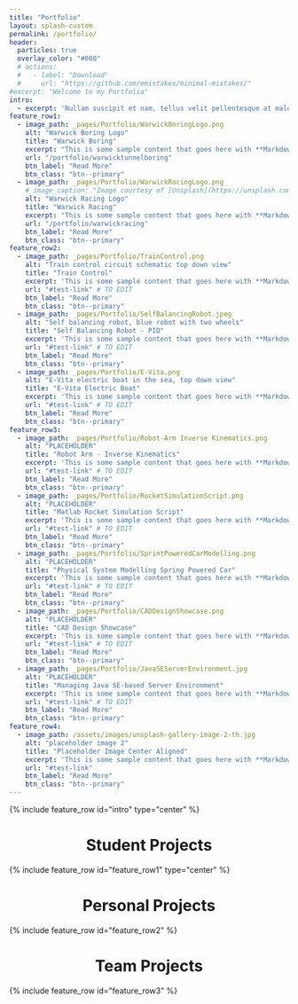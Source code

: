 ```yaml
---
title: "Portfolio"
layout: splash-custom
permalink: /portfolio/
header:
  particles: true
  overlay_color: "#000"
  # actions:
  #   - label: "Download"
  #     url: "https://github.com/mmistakes/minimal-mistakes/"
#excerpt: "Welcome to my Portfolio"
intro: 
  - excerpt: 'Nullam suscipit et nam, tellus velit pellentesque at malesuada, enim eaque. Quis nulla, netus tempor in diam gravida tincidunt, *proin faucibus* voluptate felis id sollicitudin. Centered with `type="center"`'
feature_row1:
  - image_path: _pages/Portfolio/WarwickBoringLogo.png
    alt: "Warwick Boring Logo"
    title: "Warwick Boring"
    excerpt: "This is some sample content that goes here with **Markdown** formatting."
    url: "/portfolio/warwicktunnelboring"
    btn_label: "Read More"
    btn_class: "btn--primary"
  - image_path: _pages/Portfolio/WarwickRacingLogo.png
    # image_caption: "Image courtesy of [Unsplash](https://unsplash.com/)"
    alt: "Warwick Racing Logo"
    title: "Warwick Racing"
    excerpt: "This is some sample content that goes here with **Markdown** formatting."
    url: "/portfolio/warwickracing"
    btn_label: "Read More"
    btn_class: "btn--primary"
feature_row2:
  - image_path: _pages/Portfolio/TrainControl.png
    alt: "Train control circuit schematic top down view"
    title: "Train Control"
    excerpt: 'This is some sample content that goes here with **Markdown** formatting. Left aligned with `type="left"`'
    url: "#test-link" # TO EDIT
    btn_label: "Read More"
    btn_class: "btn--primary"
  - image_path: _pages/Portfolio/SelfBalancingRobot.jpeg
    alt: "Self balancing robot, blue robot with two wheels"
    title: "Self Balancing Robot - PID"
    excerpt: 'This is some sample content that goes here with **Markdown** formatting. Left aligned with `type="left"`'
    url: "#test-link" # TO EDIT
    btn_label: "Read More"
    btn_class: "btn--primary"
  - image_path: _pages/Portfolio/E-Vita.png
    alt: "E-Vita electric boat in the sea, top down view"
    title: "E-Vita Electric Boat"
    excerpt: 'This is some sample content that goes here with **Markdown** formatting. Left aligned with `type="left"`'
    url: "#test-link" # TO EDIT
    btn_label: "Read More"
    btn_class: "btn--primary"
feature_row3:
  - image_path: _pages/Portfolio/Robot-Arm Inverse Kinematics.png
    alt: "PLACEHOLDER"
    title: "Robot Arm - Inverse Kinematics"
    excerpt: 'This is some sample content that goes here with **Markdown** formatting. Left aligned with `type="left"`'
    url: "#test-link" # TO EDIT
    btn_label: "Read More"
    btn_class: "btn--primary"
  - image_path: _pages/Portfolio/RocketSimulationScript.png
    alt: "PLACEHOLDER"
    title: "Matlab Rocket Simulation Script"
    excerpt: 'This is some sample content that goes here with **Markdown** formatting. Left aligned with `type="left"`'
    url: "#test-link" # TO EDIT
    btn_label: "Read More"
    btn_class: "btn--primary"
  - image_path: _pages/Portfolio/SprintPoweredCarModelling.png
    alt: "PLACEHOLDER"
    title: "Physical System Modelling Spring Powered Car"
    excerpt: 'This is some sample content that goes here with **Markdown** formatting. Left aligned with `type="left"`'
    url: "#test-link" # TO EDIT
    btn_label: "Read More"
    btn_class: "btn--primary"
  - image_path: _pages/Portfolio/CADDesignShowcase.png
    alt: "PLACEHOLDER"
    title: "CAD Design Showcase"
    excerpt: 'This is some sample content that goes here with **Markdown** formatting. Left aligned with `type="left"`'
    url: "#test-link" # TO EDIT
    btn_label: "Read More"
    btn_class: "btn--primary"
  - image_path: _pages/Portfolio/JavaSEServerEnvironment.jpg
    alt: "PLACEHOLDER"
    title: "Managing Java SE-based Server Environment"
    excerpt: 'This is some sample content that goes here with **Markdown** formatting. Left aligned with `type="left"`'
    url: "#test-link" # TO EDIT
    btn_label: "Read More"
    btn_class: "btn--primary"
feature_row4:
  - image_path: /assets/images/unsplash-gallery-image-2-th.jpg
    alt: "placeholder image 2"
    title: "Placeholder Image Center Aligned"
    excerpt: 'This is some sample content that goes here with **Markdown** formatting. Centered with `type="center"`'
    url: "#test-link"
    btn_label: "Read More"
    btn_class: "btn--primary"
---
```


<script src="{{ '/_pages/Portfolio/app.js' | relative_url }}" defer></script>
<!-- The types are type = center, left, right and there's another one where there's none -->

{% include feature_row id="intro" type="center" %}

<div style="text-align: center;">
  <h1>Student Projects</h1>
</div>

{% include feature_row id="feature_row1" type="center" %}

<div style="text-align: center;">
  <h1>Personal Projects</h1>
</div>

{% include feature_row id="feature_row2" %}

<div style="text-align: center;">
  <h1>Team Projects</h1>
</div>

{% include feature_row id="feature_row3" %}